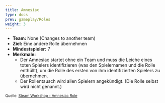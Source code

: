 ```yaml
---
title: Amnesiac
type: docs
prev: gameplay/Roles
weight: 3
---
```


- **Team:** None (Changes to another team)
- **Ziel:** Eine andere Rolle übernehmen
- **Mindestspieler:** 7
- **Merkmale:**
  - Der Amnesiac startet ohne ein Team und muss die Leiche eines toten Spielers identifizieren (was den Spielernamen und die Rolle enthüllt), um die Rolle des ersten von ihm identifizierten Spielers zu übernehmen.
  - Der Rollentausch wird allen Spielern angekündigt. (Die Rolle selbst wird nicht genannt.)

<small>Quelle: [Steam Workshop - Amnesiac Role](https://steamcommunity.com/sharedfiles/filedetails/?id=2001213453)</small>
